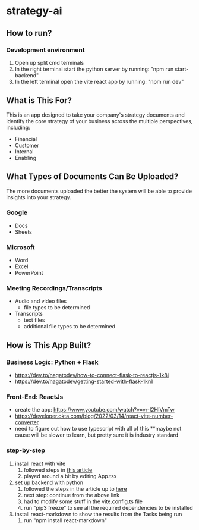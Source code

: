 # strategy-ai

## How to run?

### Development environment
1. Open up split cmd terminals  
1. In the right terminal start the python server by running: "npm run start-backend"
1. In the left terminal open the vite react app by running: "npm run dev"

## What is This For?
This is an app designed to take your company's strategy documents and identify the core strategy of your business across the multiple perspectives, including:

- Financial
- Customer
- Internal
- Enabling

## What Types of Documents Can Be Uploaded?
The more documents uploaded the better the system will be able to provide insights into your strategy.

### Google
- Docs
- Sheets

### Microsoft
- Word
- Excel
- PowerPoint

### Meeting Recordings/Transcripts
- Audio and video files
    - file types to be determined
- Transcripts
    - text files
    - additional file types to be determined

## How is This App Built?

### Business Logic: Python + Flask
- https://dev.to/nagatodev/how-to-connect-flask-to-reactjs-1k8i
- https://dev.to/nagatodev/getting-started-with-flask-1kn1

### Front-End: ReactJs
- create the app: https://www.youtube.com/watch?v=vr-I2HIVmTw
- https://developer.okta.com/blog/2022/03/14/react-vite-number-converter
- need to figure out how to use typescript with all of this **maybe not cause will be slower to learn, but pretty sure it is industry standard

### step-by-step

1. install react with vite
    1. followed steps in [this article](https://blog.bitsrc.io/maximize-your-react-skills-build-a-to-do-list-app-from-start-to-finish-with-typescript-vite-b1b5e0faecbe)
    1. played around a bit by editing App.tsx
1. set up backend with python
    1. followed the steps in the article up to [here](https://dev.to/nagatodev/how-to-connect-flask-to-reactjs-1k8i#:~:text=backend/__pycache__-,Connecting,-the%20API%20endpoint)
    1. next step: continue from the above link
    1. had to modify some stuff in the vite.config.ts file
    1. run "pip3 freeze" to see all the required dependencies to be installed
1. install react-markdown to show the results from the Tasks being run
    1. run "npm install react-markdown"